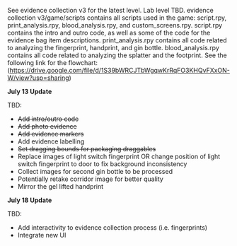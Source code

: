 See evidence collection v3 for the latest level. Lab level TBD. evidence collection v3/game/scripts contains all scripts used in the game: script.rpy, print_analysis.rpy, blood_analysis.rpy, and custom_screens.rpy. script.rpy contains the intro and outro code, as well as some of the code for the evidence bag item descriptions. print_analysis.rpy contains all code related to analyzing the fingerprint, handprint, and gin bottle. blood_analysis.rpy contains all code related to analyzing the splatter and the footprint. See the following link for the flowchart: (https://drive.google.com/file/d/1S39bWRCJTbWgqwKrRqFO3KHQvFXxON-W/view?usp=sharing)

**July 13 Update**

TBD:
  - ~~Add intro/outro code~~
  - ~~Add photo evidence~~
  - ~~Add evidence markers~~
  - Add evidence labelling
  - ~~Set dragging bounds for packaging draggables~~
  - Replace images of light switch fingerprint OR change position of light switch fingerprint to door to fix background inconsistency
  - Collect images for second gin bottle to be processed
  - Potentially retake corridor image for better quality
  - Mirror the gel lifted handprint

**July 18 Update**

TBD:
  - Add interactivity to evidence collection process (i.e. fingerprints)
  - Integrate new UI
